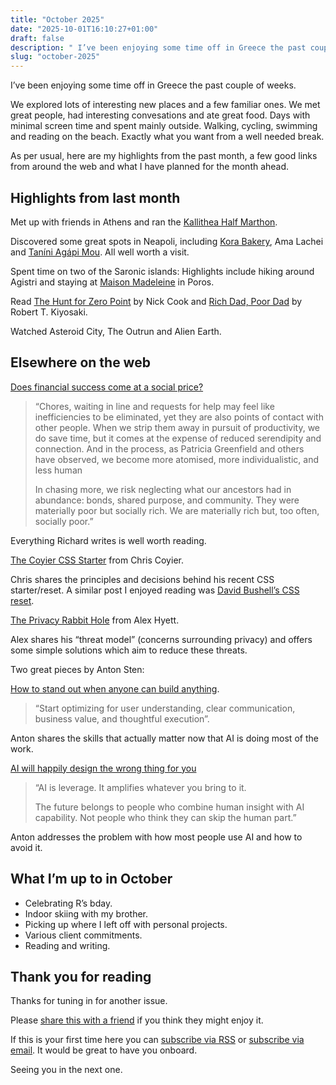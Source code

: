 ```yaml
---
title: "October 2025"
date: "2025-10-01T16:10:27+01:00"
draft: false
description: " I’ve been enjoying some time off in Greece the past couple of weeks."
slug: "october-2025"
---
```


I’ve been enjoying some time off in Greece the past couple of weeks. 

We explored lots of interesting new places and a few familiar ones. We met great people, had interesting convesations and ate great food. Days with minimal screen time and spent mainly outside. Walking, cycling, swimming and reading on the beach. Exactly what you want from a well needed break. 

As per usual, here are my highlights from the past month, a few good links from around the web and what I have planned for the month ahead.

## Highlights from last month

Met up with friends in Athens and ran the [Kallithea Half Marthon](/now/25-09-15/).

Discovered some great spots in Neapoli, including [Kora Bakery](https://www.korabakery.com/en/), Ama Lachei and [Taníni Agápi Mou](https://www.instagram.com/tanini_agapi_mou/). All well worth a visit.

Spent time on two of the Saronic islands: Highlights include hiking around Agistri and staying at [Maison Madeleine](https://maisonmadeleineporos.com/en/guest-house-poros/) in Poros. 

Read [The Hunt for Zero Point](https://www.nickcook.works/the-hunt-for-zero-point/) by Nick Cook and [Rich Dad, Poor Dad](https://www.goodreads.com/book/show/69571.Rich_Dad_Poor_Dad) by Robert T. Kiyosaki.

Watched Asteroid City, The Outrun and Alien Earth.

## Elsewhere on the web

[Does financial success come at a social price?](https://www.lifeafterthedailygrind.com/p/does-financial-success-come-at-a)

> “Chores, waiting in line and requests for help may feel like inefficiencies to be eliminated, yet they are also points of contact with other people. When we strip them away in pursuit of productivity, we do save time, but it comes at the expense of reduced serendipity and connection. And in the process, as Patricia Greenfield and others have observed, we become more atomised, more individualistic, and less human
> 
> In chasing more, we risk neglecting what our ancestors had in abundance: bonds, shared purpose, and community. They were materially poor but socially rich. We are materially rich but, too often, socially poor.”

Everything Richard writes is well worth reading.

[The Coyier CSS Starter](https://frontendmasters.com/blog/the-coyier-css-starter/) from Chris Coyier.

Chris shares the principles and decisions behind his recent CSS starter/reset. A similar post I enjoyed reading was [David Bushell’s CSS reset](https://dbushell.com/2025/09/12/css-reset/).

[The Privacy Rabbit Hole](https://www.alexhyett.com/newsletter/the-privacy-rabbit-hole/) from Alex Hyett.

Alex shares his “threat model” (concerns surrounding privacy) and offers some simple solutions which aim to reduce these threats.

Two great pieces by Anton Sten:

[How to stand out when anyone can build anything](https://www.antonsten.com/articles/how-to-stand-out-when-anyone-can-build-anything/).

> “Start optimizing for user understanding, clear communication, business value, and thoughtful execution”.

Anton shares the skills that actually matter now that AI is doing most of the work.

[AI will happily design the wrong thing for you](https://www.antonsten.com/articles/ai-will-happily-design-the-wrong-thing-for-you/)

> “AI is leverage. It amplifies whatever you bring to it.
> 
> The future belongs to people who combine human insight with AI capability. Not people who think they can skip the human part.”

Anton addresses the problem with how most people use AI and how to avoid it.

## What I’m up to in October

- Celebrating R’s bday.
- Indoor skiing with my brother.
- Picking up where I left off with personal projects.
- Various client commitments.
- Reading and writing.

## Thank you for reading

Thanks for tuning in for another issue.

Please [share this with a friend](https://harrycresswell.com/newsletter/october-2025) if you think they might enjoy it.

If this is your first time here you can [subscribe via RSS](https://harrycresswell.com/feeds/) or [subscribe via email](https://harrycresswell.us14.list-manage.com/subscribe/post?u=4e8fba8d0ab4a857159c0104e&id=d6ad2b65ca). It would be great to have you onboard.

Seeing you in the next one.